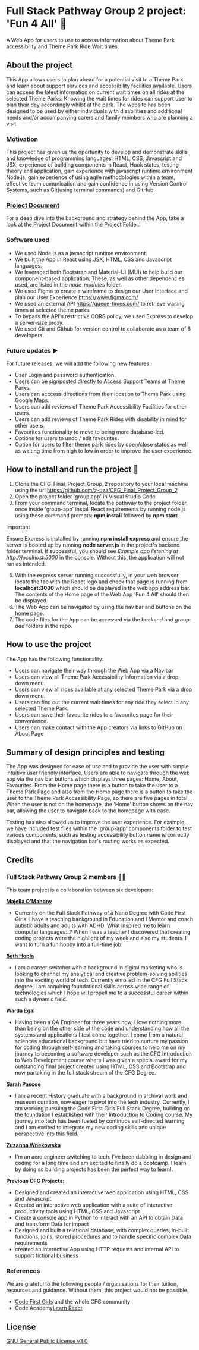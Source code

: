 # Full Stack Pathway Group 2 project: 'Fun 4 All' :roller_coaster:
A Web App for users to use to access information about Theme Park accessibility and Theme Park Ride Wait times. 

## About the project

This App allows users to plan ahead for a potential visit to a Theme Park and learn about support services and accessibility facilities available. Users can access the latest information on current wait times on all rides at the selected Theme Parks. Knowing the wait times for rides can support user to plan their day accordingly whilst at the park. The website has been designed to be used by either individuals with disabilities and additional needs and/or accompanying carers and family members who are planning a visit. 

### Motivation 
This project has given us the oportunity to develop and demonstrate skills and knowledge of programming languages: HTML, CSS, Javascript and JSX, experience of building components in React, Hook states, testing theory and application, gain experience with javascript runtime environment Node.js, gain experience of using agile methodologies within a team, effective team comunication and gain confidence in using Version Control Systems, such as Git(using terminal commands) and GitHub.

### [Project Document](https://github.com/z-uza/CFG_Final_Project_Group_2/blob/c7e59aa3693e17740d4f84b2057b45972e439f95/Final%20Submission-%20Project%20Document.pdf) 
For a deep dive into the background and strategy behind the App, take a look at the Project Document within the Project Folder.

### Software used 
- We used Node.js as a javascript runtime environment.
- We built the App in React using JSX, HTML, CSS and Javascript languages.
- We leveraged both Bootstrap and Material-UI (MUI) to help build our component-based application. These, as well as other dependencies used, are listed in the _node_modules_ folder.
- We used Figma to create a wireframe to design our User Interface and plan our User Experience https://www.figma.com/
- We used an external API https://queue-times.com/ to retrieve waiting times at selected theme parks.
- To bypass the API's restrictive CORS policy, we used Express to develop a server-size proxy.
- We used Git and Github for version control to collaborate as a team of 6 developers.

### Future updates :arrow_forward:
For future releases, we will add the following new features:
- User Login and password authentication.
- Users can be signposted directly to Access Support Teams at Theme Parks.
- Users can acccess directions from their location to Theme Park using Google Maps.
- Users can add reviews of Theme Park Accessibility Facilities for other users.
- Users can add reviews of Theme Park Rides with disability in mind for other users.
- Favourites functionality to move to being more database-led.
- Options for users to undo / edit favourites.
- Option for users to filter theme park rides by open/close status as well as waiting time from high to low in order to improve the user experience.

## How to install and run the project :rocket:
1.	Clone the CFG_Final_Project_Group_2 repository to your local machine using the url [https://github.com/z-uza/CFG_Final_Project_Group_2 ](https://github.com/z-uza/CFG_Final_Project_Group_2)
2.	Open the project folder 'group app' in Visual Studio Code
3.	From your command terminal, locate the pathway to the project folder, once inside 'group-app' install React requirements by running node.js using these command prompts: **npm install** followed by **npm start**
> [!IMPORTANT]
> Ensure Express is installed by running **npm install express** and ensure the server is booted up by running **node server.js** in the project's backend folder terminal. If successful, you should see _Example app listening at http://localhost:5000_ in the console. Without this, the application will not run as intended.
5.	With the express server running successfully, in your web browser locate the tab with the React logo and check that page is running from **localhost:3000** which should be displayed in the web app address bar. The contents of the Home page of the Web App 'Fun 4 All' should then be displayed.
6. The Web App can be navigated by using the nav bar and buttons on the home page.
7. The code files for the App can be accessed via the _backend_ and _group-add_ folders in the repo.

## How to use the project
The App has the following functionality:
- Users can navigate their way through the Web App via a Nav bar
- Users can view all Theme Park Accessibility Information via a drop down menu.
- Users can view all rides available at any selected Theme Park via a drop down menu.
- Users can find out the current wait times for any ride they select in any selected Theme Park.
- Users can save their favourite rides to a favourites page for their convenience.
- Users can make contact with the App creators via links to GitHub on About Page

## Summary of design principles and testing

The App was designed for ease of use and to provide the user with simple intuitive user friendly interface. Users are able to navigate through the web app via the nav bar buttons which displays three pages: Home, About, Favourites. From the Home page there is a button to take the user to a Theme Park Page and also from the Home page there is a button to take the user to the Theme Park Accessibility Page, so there are five pages in total. When the user is not on the homepage, the 'Home' button shows on the nav bar, allowing the user to navigate back to the homepage with ease.

Testing has also allowed us to improve the user experience. For example, we have included test files within the 'group-app' components folder to test various components, such as testing accessibility button name is correctly displayed and that the navigation bar's routing works as expected. 

## Credits
### Full Stack Pathway Group 2 members :woman_technologist:
This team project is a collaboration between six developers:

**[Majella O'Mahony](https://github.com/MadgeMom)**
* Currently on the Full Stack Pathway of a Nano Degree with Code First Girls.  I have a teaching background in Education and I Mentor and coach autistic adults and adults with ADHD. What inspired me to learn computer languages...? When I was a teacher I discovered that creating coding projects were the highlight of my week and also my students.  I want to turn a fun hobby into a full-time job!

**[Beth Hopla](https://github.com/bhpla9)**
* I am a career-switcher with a background in digital marketing who is looking to channel my analytical and creative problem-solving abilities into the exciting world of tech. Currently enrolled in the CFG Full Stack degree, I am acquiring foundational skills across wide range of technologies which I hope will propell me to a successful career within such a dynamic field. 

**[Warda Egal](https://github.com/wardanot)**
* Having been a QA Engineer for three years now, I love nothing more than being on the other side of the code and understanding how all the systems and applications I test come together. I come from a natural sciences educational background but have tried to nurture my passion for coding through self-learning and taking courses to help me on my journey to becoming a software developer such as the CFG Introduction to Web Development course where I was given a special award for my outstanding final project created using HTML, CSS and Bootstrap and now partaking in the full stack stream of the CFG Degree.

**[Sarah Pascoe](https://github.com/SarahBethan)**
* I am a recent History graduate with a background in archival work and museum curation, now eager to pivot into the tech industry. Currently, I am working pursuing the Code First Girls Full Stack Degree, building on the foundation I established with their Introduction to Coding course. My journey into tech has been fueled by continuos self-directed learning, and I am excited to integrate my new coding skills and unique perspective into this field.

**[Zuzanna Wnekowska](https://github.com/z-uza)**
* I'm an aero engineer switching to tech. I've been dabbling in design and coding for a long time and am excited to finally do a bootcamp. I learn by doing so building projects has been the perfect way to learn!.

**Previous CFG Projects:**
- Designed and created an interactive web application using HTML, CSS and Javascript
- Created an interactive web application with a suite of interactive productivity tools using HTML, CSS and Javascript
- Create a console app in Python to interact with an API to obtain Data and transform Data for impact
- Designed and built a relational database, with complex queries, in-built functions, joins, stored procedures and to handle specific complex Data requirements
- created an interactive App using HTTP requests and internal API to support fictional business

### References
We are grateful to the following people / organisations for their tuition, resources and guidance. Without them, this project would not be possible.

- [Code First Girls](https://codefirstgirls.com/) and the whole CFG community
- Code Academy[Learn React](https://www.codecademy.com/search?query=react%20101)


## License
[GNU General Public License v3.0](License)


